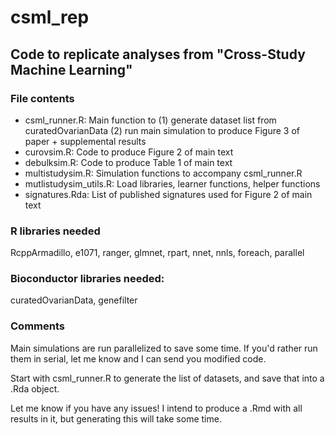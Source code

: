 # csml_rep
## Code to replicate analyses from "Cross-Study Machine Learning"

### File contents

- csml_runner.R: Main function to (1) generate dataset list from curatedOvarianData (2) run main simulation to produce Figure 3 of paper + supplemental results
- curovsim.R: Code to produce Figure 2 of main text
- debulksim.R: Code to produce Table 1 of main text
- multistudysim.R: Simulation functions to accompany csml_runner.R
- mutlistudysim_utils.R: Load libraries, learner functions, helper functions
- signatures.Rda: List of published signatures used for Figure 2 of main text

### R libraries needed

RcppArmadillo, e1071, ranger, glmnet, rpart, nnet, nnls, foreach, parallel

### Bioconductor libraries needed:

curatedOvarianData, genefilter

### Comments

Main simulations are run parallelized to save some time. If you'd rather run them in serial, let me know and I can send you modified code.

Start with csml_runner.R to generate the list of datasets, and save that into a .Rda object.

Let me know if you have any issues! I intend to produce a .Rmd with all results in it, but generating this will take some time.
